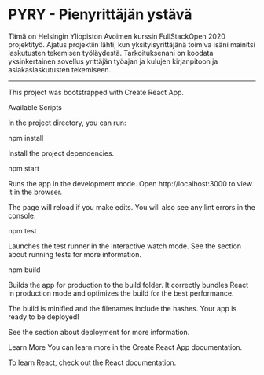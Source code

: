# PYRY - Pienyrittäjän ystävä

Tämä on Helsingin Yliopiston Avoimen kurssin FullStackOpen 2020 projektityö. Ajatus projektiin lähti, kun yksityisyrittäjänä toimiva isäni mainitsi laskutusten tekemisen työläydestä. Tarkoituksenani on koodata yksinkertainen sovellus yrittäjän työajan ja kulujen kirjanpitoon ja asiakaslaskutusten tekemiseen.

_____________________________________________________________________

This project was bootstrapped with Create React App.

Available Scripts

In the project directory, you can run:

npm install

Install the project dependencies.

npm start

Runs the app in the development mode.
Open http://localhost:3000 to view it in the browser.

The page will reload if you make edits.
You will also see any lint errors in the console.

npm test

Launches the test runner in the interactive watch mode.
See the section about running tests for more information.

npm build

Builds the app for production to the build folder.
It correctly bundles React in production mode and optimizes the build for the best performance.

The build is minified and the filenames include the hashes.
Your app is ready to be deployed!

See the section about deployment for more information.

Learn More
You can learn more in the Create React App documentation.

To learn React, check out the React documentation.
